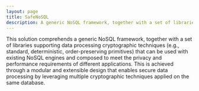 ```yaml
---
layout: page
title: SafeNoSQL
description: A generic NoSQL framework, together with a set of libraries supporting data processing cryptographic techniques.
---
```


This solution comprehends a generic NoSQL framework, together with a set of libraries supporting data processing cryptographic techniques (e.g., standard, deterministic, order-preserving primitives) that can be used with existing NoSQL engines and composed to meet the privacy and performance requirements of different applications. This is achieved through a modular and extensible design that enables secure data processing by leveraging multiple cryptographic techniques applied on the same database.
